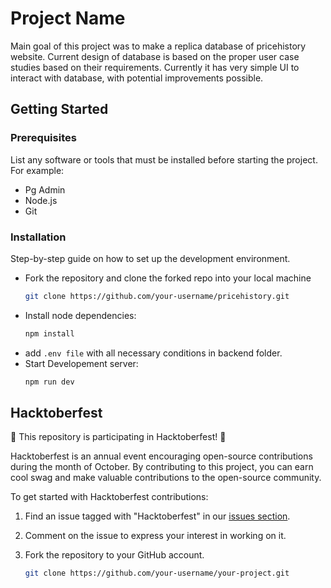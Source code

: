 # Project Name

Main goal of this project was to make a replica database of pricehistory website. Current design of database is based on the proper user case studies based on their requirements. Currently it has very simple UI to interact with database, with potential improvements possible.

## Getting Started

### Prerequisites

List any software or tools that must be installed before starting the project. For example:

- Pg Admin
- Node.js 
- Git

### Installation

Step-by-step guide on how to set up the development environment. 
- Fork the repository and clone the forked repo into your local machine
  ```bash
  git clone https://github.com/your-username/pricehistory.git
- Install node dependencies:
  ```bash
  npm install
- add `.env file` with all necessary conditions in backend folder.
- Start Developement server:
  ```bash
  npm run dev

## Hacktoberfest

🎉 This repository is participating in Hacktoberfest! 🎉

Hacktoberfest is an annual event encouraging open-source contributions during the month of October. By contributing to this project, you can earn cool swag and make valuable contributions to the open-source community.

To get started with Hacktoberfest contributions:

1. Find an issue tagged with "Hacktoberfest" in our [issues section](https://github.com/harshmetkel24/pricehistory/issues).

2. Comment on the issue to express your interest in working on it.

3. Fork the repository to your GitHub account.

   ```bash
   git clone https://github.com/your-username/your-project.git


